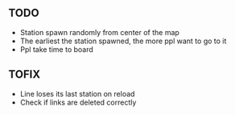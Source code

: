 ## TODO

-   Station spawn randomly from center of the map
-   The earliest the station spawned, the more ppl want to go to it
-   Ppl take time to board

## TOFIX

-   Line loses its last station on reload
-   Check if links are deleted correctly
